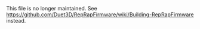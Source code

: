 This file is no longer maintained.  See https://github.com/Duet3D/RepRapFirmware/wiki/Building-RepRapFirmware instead.